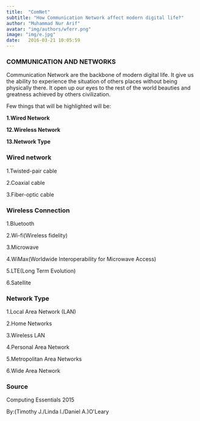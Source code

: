 ```yaml
---
title:  "ComNet"
subtitle: "How Communication Network affect modern digital life?"
author: "Muhammad Nur Arif"
avatar: "img/authors/wferr.png"
image: "img/e.jpg"
date:   2016-03-21 10:05:59
---
```


### COMMUNICATION AND NETWORKS
Communication Network are the backbone of modern digital life. It give us the ability to experience the situation of others places without being physically there. It open up our eyes to the rest of the world beauties and greatness achieved by others civilization.
<p>Few things that will be highlighted will be:</p>
<p> <b>1.Wired Network</b> </p>
<p> <b>12.Wireless Network</b> </p>
<p> <b>13.Network Type</b> </p>

### Wired network
<p>1.Twisted-pair cable</p>
<p>2.Coaxial cable</p>
<p>3.Fiber-optic cable</p>

### Wireless Connection
<p>1.Bluetooth</p>
<p>2.Wi-fi(Wireless fidelity)</p>
<p>3.Microwave</p>
<p>4.WiMax(Worldwide Interoperability for Microwave Access)</p>
<p>5.LTE(Long Term Evolution)</p>
<p>6.Satellite</p>

### Network Type
<p>1.Local Area Network (LAN)</p>
<p>2.Home Networks</p>
<p>3.Wireless LAN</p>
<p>4.Personal Area Network</p>
<p>5.Metropolitan Area Networks</p>
<p>6.Wide Area Network</p>

### Source
<p>Computing Essentials 2015</p>
<p>By:(Timothy J./Linda l./Daniel A.)O'Leary</p>
